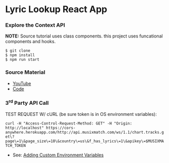 # Lyric Lookup React App

### Explore the Context API

**NOTE:** Source tutorial uses class components. this project uses funcational components and hooks.

```
$ git clone
$ npm install
$ npm run start
```

### Source Material

- [YouTube](https://www.youtube.com/watch?v=NDEt0KdDbhk&list=PLillGF-RfqbaxgxkKgKk1XlJAVCX31xRI)
- [Code](https://github.com/bradtraversy/lyricfinder)

### 3<sup>rd</sup> Party API Call

TEST REQUEST W/ cURL (be sure token is in OS environment variables):

`curl -H "Access-Control-Request-Method: GET" -H "Origin: http://localhost" https://cors-anywhere.herokuapp.com/http://api.musixmatch.com/ws/1.1/chart.tracks.get\?page\=1\&page_size\=10\&country\=us\&f_has_lyrics\=1\&apikey\=$MUSIXMATCH_TOKEN`

- See: [Adding Custom Environment Variables](https://create-react-app.dev/docs/adding-custom-environment-variables/)
